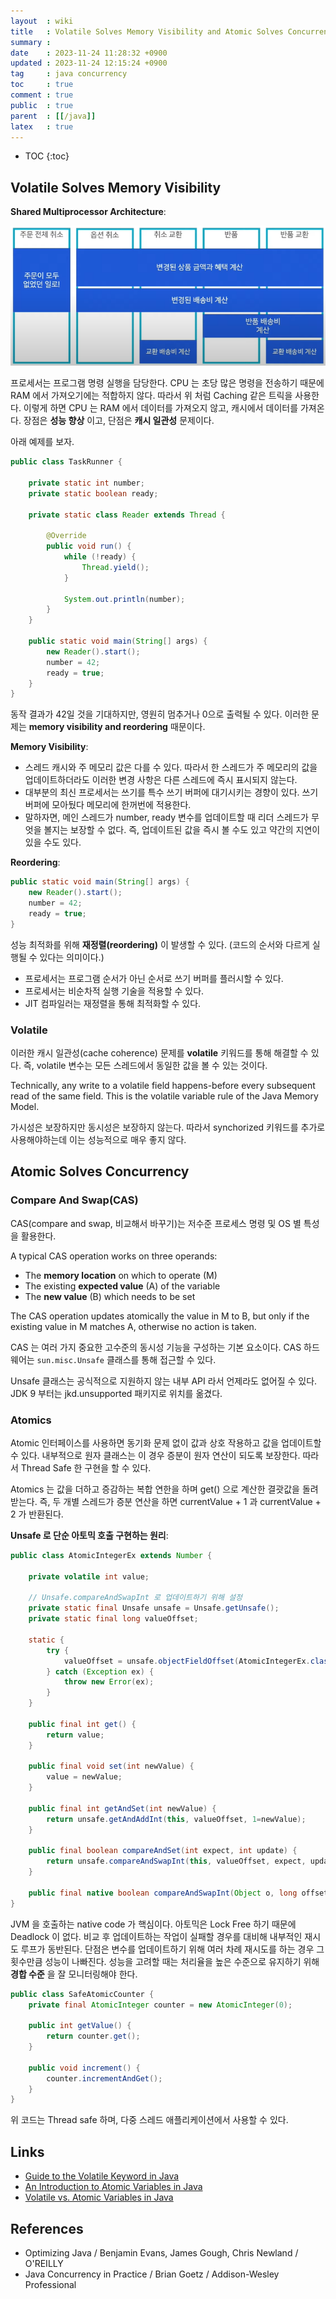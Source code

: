 ```yaml
---
layout  : wiki
title   : Volatile Solves Memory Visibility and Atomic Solves Concurrency
summary : 
date    : 2023-11-24 11:28:32 +0900
updated : 2023-11-24 12:15:24 +0900
tag     : java concurrency
toc     : true
comment : true
public  : true
parent  : [[/java]]
latex   : true
---
```

* TOC
{:toc}

## Volatile Solves Memory Visibility

__Shared Multiprocessor Architecture__:

![](/resource/wiki/ddd-claim/process.png)

프로세서는 프로그램 명령 실행을 담당한다. CPU 는 초당 많은 명령을 전송하기 때문에 RAM 에서 가져오기에는 적합하지 않다.
따라서 위 처럼 Caching 같은 트릭을 사용한다. 이렇게 하면 CPU 는 RAM 에서 데이터를 가져오지 않고, 캐시에서 데이터를 가져온다.
장점은 __성능 향상__ 이고, 단점은 __캐시 일관성__ 문제이다.

아래 예제를 보자.

```java
public class TaskRunner {

    private static int number;
    private static boolean ready;

    private static class Reader extends Thread {

        @Override
        public void run() {
            while (!ready) {
                Thread.yield();
            }

            System.out.println(number);
        }
    }

    public static void main(String[] args) {
        new Reader().start();
        number = 42;
        ready = true;
    }
}
```

동작 결과가 42일 것을 기대하지만, 영원히 멈추거나 0으로 출력될 수 있다. 이러한 문제는 __memory visibility and reordering__ 때문이다.

__Memory Visibility__:
- 스레드 캐시와 주 메모리 값은 다를 수 있다. 따라서 한 스레드가 주 메모리의 값을 업데이트하더라도 이러한 변경 사항은 다른 스레드에 즉시 표시되지 않는다.
- 대부분의 최신 프로세서는 쓰기를 특수 쓰기 버퍼에 대기시키는 경향이 있다. 쓰기 버퍼에 모아뒀다 메모리에 한꺼번에 적용한다.
- 말하자면, 메인 스레드가 number, ready 변수를 업데이트할 때 리더 스레드가 무엇을 볼지는 보장할 수 없다. 즉, 업데이트된 값을 즉시 볼 수도 있고 약간의 지연이 있을 수도 있다.

__Reordering__:

```java
public static void main(String[] args) { 
    new Reader().start();
    number = 42; 
    ready = true; 
}
```

성능 최적화를 위해 __재정렬(reordering)__ 이 발생할 수 있다. (코드의 순서와 다르게 실행될 수 있다는 의미이다.)

- 프로세서는 프로그램 순서가 아닌 순서로 쓰기 버퍼를 플러시할 수 있다. 
- 프로세서는 비순차적 실행 기술을 적용할 수 있다. 
- JIT 컴파일러는 재정렬을 통해 최적화할 수 있다.

### Volatile

이러한 캐시 일관성(cache coherence) 문제를 __volatile__ 키워드를 통해 해결할 수 있다.
즉, volatile 변수는 모든 스레드에서 동일한 값을 볼 수 있는 것이다.

Technically, any write to a volatile field happens-before every subsequent read of the same field. This is the volatile variable rule of the Java Memory Model.

가시성은 보장하지만 동시성은 보장하지 않는다. 따라서 synchorized 키워드를 추가로 사용해야하는데 이는 성능적으로 매우 좋지 않다.

## Atomic Solves Concurrency

### Compare And Swap(CAS)

CAS(compare and swap, 비교해서 바꾸기)는 저수준 프로세스 명령 및 OS 별 특성을 활용한다.

A typical CAS operation works on three operands:

- The __memory location__ on which to operate (M)
- The existing __expected value__ (A) of the variable
- The __new value__ (B) which needs to be set

The CAS operation updates atomically the value in M to B, but only if the existing value in M matches A, otherwise no action is taken.

CAS 는 여러 가지 중요한 고수준의 동시성 기능을 구성하는 기본 요소이다. CAS 하드웨어는 `sun.misc.Unsafe` 클래스를 통해 접근할 수 있다.

Unsafe 클래스는 공식적으로 지원하지 않는 내부 API 라서 언제라도 없어질 수 있다. JDK 9 부터는 jkd.unsupported 패키지로 위치를 옮겼다.

### Atomics

Atomic 인터페이스를 사용하면 동기화 문제 없이 값과 상호 작용하고 값을 업데이트할 수 있다. 내부적으로 원자 클래스는 이 경우 증분이 원자 연산이 되도록 보장한다.
따라서 Thread Safe 한 구현을 할 수 있다.

Atomics 는 값을 더하고 증감하는 복합 연한을 하며 get() 으로 계산한 결괏값을 돌려받는다.
즉, 두 개별 스레드가 증분 연산을 하면 currentValue + 1 과 currentValue + 2 가 반환된다.

__Unsafe 로 단순 아토믹 호출 구현하는 원리__:

```java
public class AtomicIntegerEx extends Number {
    
    private volatile int value;
    
    // Unsafe.compareAndSwapInt 로 업데이트하기 위해 설정
    private static final Unsafe unsafe = Unsafe.getUnsafe();
    private static final long valueOffset;
    
    static {
        try {
            valueOffset = unsafe.objectFieldOffset(AtomicIntegerEx.class.getDeclaredField("value"));
        } catch (Exception ex) {
            throw new Error(ex);
        }
    }
    
    public final int get() {
        return value;
    }
    
    public final void set(int newValue) {
        value = newValue;
    }
    
    public final int getAndSet(int newValue) {
        return unsafe.getAndAddInt(this, valueOffset, 1=newValue);
    }
    
    public final boolean compareAndSet(int expect, int update) {
        return unsafe.compareAndSwapInt(this, valueOffset, expect, update);
    }
    
    public final native boolean compareAndSwapInt(Object o, long offset, int expected, int x);
}
```

JVM 을 호출하는 native code 가 핵심이다. 아토믹은 Lock Free 하기 때문에 Deadlock 이 없다.
비교 후 업데이트하는 작업이 실패할 경우를 대비해 내부적인 재시도 루프가 동반된다. 단점은 변수를 업데이트하기 위해 여러 차례 재시도를 하는 경우 그 횟수만큼 성능이 나빠진다.
성능을 고려할 때는 처리율을 높은 수준으로 유지하기 위해 __경합 수준__ 을 잘 모니터링해야 한다.

```java
public class SafeAtomicCounter {
    private final AtomicInteger counter = new AtomicInteger(0);
    
    public int getValue() {
        return counter.get();
    }
    
    public void increment() {
        counter.incrementAndGet();
    }
}
```

위 코드는 Thread safe 하며, 다중 스레드 애플리케이션에서 사용할 수 있다.

## Links

- [Guide to the Volatile Keyword in Java](https://www.baeldung.com/java-volatile)
- [An Introduction to Atomic Variables in Java](https://www.baeldung.com/java-atomic-variables)
- [Volatile vs. Atomic Variables in Java](https://www.baeldung.com/java-volatile-vs-atomic)

## References

- Optimizing Java / Benjamin Evans, James Gough, Chris Newland / O'REILLY
- Java Concurrency in Practice / Brian Goetz / Addison-Wesley Professional